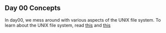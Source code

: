 ## Day 00 Concepts

In day00, we mess around with various aspects of the UNIX file system. To learn about the UNIX file system, read [this](https://en.wikipedia.org/wiki/Unix_filesystem) and [this](https://www.geeksforgeeks.org/operating-system-unix-file-system/)
